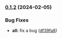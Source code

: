 
### [0.1.2](https://github.com/lopygo/updater/compare/v0.1.1...v0.1.2) (2024-02-05)


### Bug Fixes

* **all:** fix a bug ([df39fa8](https://github.com/lopygo/updater/commit/df39fa80f4a61a163be73681f223975da700b5fb))
